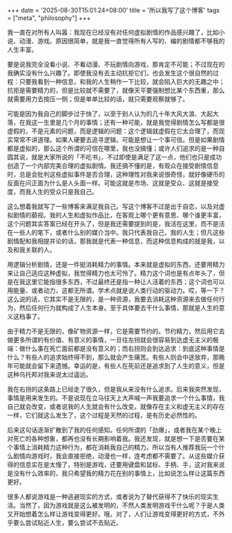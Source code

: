 +++
date = '2025-08-30T15:01:24+08:00'
title = '所以我写了这个博客'
tags = ["meta", "philosophy"]
+++

我一直在对所有人叫嚣：我现在已经没有对任何虚拟剧情的作品感兴趣了，比如小说、动漫、游戏。原因很简单，就是我一直觉得所有人写的、编的剧情都不够我的人生丰富。

要是说我完全没看小说、不看动漫、不玩剧情向游戏，那肯定不可能；不过现在的我确实没有什么兴趣了。即使我没有去主动抗拒它们，也会发生这个很自然的过程：只要我看到一种信息，和我的人生稍作一下比较，就会陷入巨大的无趣之中；抗拒是需要精力的，但是比较就不需要了，就像天平要强制想比某个东西重，那么就需要用力去按压一侧；但是单单比较的话，就只需要观察就够了。

可能是因为我自己的脚步过于快了，以至于别人认为的几十年大风大浪、大起大落，在我这一生里是几个月的事情；还有一种可能，就是我觉得剧情怎么写都是很虚假的，不是元素的问题，而是逻辑的问题：这个逻辑就虚假在它太合理了，而现实常常不讲道理。如果人硬要去追寻逻辑，可能是想让一个事可信。但是如果剧情都是虚拟的，那么这个所谓的可信在哪里，我也没搞懂；或许人们追求的是一种自圆其说，就是大家所说的「不吃书」，不过即使是满足了这一点，他们也只是成功创造了一个内部完美合理的虚拟剧情。我还搞不懂的是，有观众在接受剧情信息时，总是会批判这些虚拟事件是否合理，这种理性对我来说很奇怪，就好像硬币的反面在问正面为什么是人头面一样。可能这就是市场、这就是受众、这就是接受度，而我人生的受众只是我自己。

这么想着我就写了一些博客来满足我自己。写这个博客不过是出于自恋，以及对虚拟剧情的藐视。我的人生和虚拟作品比，在客观上哪个更有意思、哪个谁更丰富，这个问题其实答案已经在开头了，但是我还需要提到的是，我活在这里，而不是活在一些人的笔下，或者什么别的媒介当中。我只代表我自己，我的人生；但凡这些剧情配和我相提并论的话，那我就是代表一种信息，而这种信息构成的就是我，以及和我关联的人。

用逻辑分析剧情，还是一件挺消耗精力的事情。本来就是虚拟的东西，还要用精力来让自己适应这种虚拟，我觉得精力也太可怜了。精力这个词也是有点年头了，但是在我这里它能指很多东西，不过最终还是指一种让人活着的东西；这个词也可以用能量、或者动力，这都无所谓。学术点就是说人类行动的驱动力。哎，等一下？这么说的话，它其实不是无限的，是一种资源，我要去消耗这种资源来去做任何行为，然后任何行为就构成了人生本身。至于具体要去干什么事情，那就是人生的意义这档事了。

由于精力不是无限的，像矿物资源一样，它是需要节约的。节约精力，然后用它去做更多所谓的有价值、有意义的事情，一旦往左拐就会很容易到达虚无主义的极端：做什么事在死亡面前都是没有意义的；而右拐则会到达追求：到底这种事情是什么？有些人的追求始终得不到，那么就会产生痛苦。有些人则会中途放弃，那晚年可能就会留下来遗憾。幸运的是，有些人在死前还是追求到了人生的意义，但是这种乌托邦对我来说太过遥远。

我在右拐的这条路上已经走了很久，但是我从来没有什么追求。后来我突然发现，事情是用来发生的。不是说现在立马往天上大声喊一声我要追求一个什么事情，我自己就会改变，或者说我的人生就会有什么改变。就像存在主义和虚无主义的存在一样，它们就这么发生了，这个过程是天然的过程，是有历史必然性的。

后来这句话逐渐扩散到了我的任何感知。任何所谓的「劲爆」，或者我在某个晚上对死亡的各种想象，都再也没有长期影响着我。我还发现，就是想一下是否要在某个事情上消耗精力这种行为，都在消耗我自己的精力。所以当有人推荐我玩一个什么剧情向游戏时，我会直接拒绝，动漫也一样，连考虑都不需要了。从这些媒介获得的信息实在是太慢了，特别是游戏，还要用键盘和鼠标、手柄、手，这对我来说是没有什么效率的，我只希望我的精力花在别的事情上，比如说怎么样让这篇东西更好。

很多人都说游戏是一种逃避现实的方式，或者说为了替代获得不了快乐的现实生活。当然了，因为游戏就是这么被发明的，不然人类发明游戏干什么呢？于是人类又开始想着怎么样让游戏变得更好。哦，对了，人们让游戏变得更好的方式，不外乎要么尝试贴近人生，要么尝试不去贴近。
